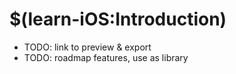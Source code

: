 <documentProperties pageTitle="Learn iOS" />

# $(learn-iOS:Introduction)

* TODO: link to preview & export
* TODO: roadmap features, use as library
